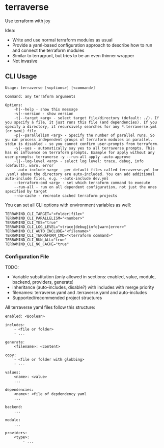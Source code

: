 # terraverse

Use terraform with joy

Idea:
- Write and use normal terraform modules as usual
- Provide a yaml-based configuration approach to describe how to run and connect the terraform modules
- Similar to terragrunt, but tries to be an even thinner wrapper
- Not invasive

## CLI Usage

```
Usage: terraverse [<options>] [<command>]

Command: any terraform arguments

Options:
	-h|--help - show this message
	-v|--version - show version
	-t|--target <arg> - select target file/directory (default: ./). If you specify a file, it just runs this file (and dependencies). If you specify a directory, it recursively searches for any *.terraverse.yml (or yamL) file.
	-p|--parallelism <arg> - Specify the number of parallel runs. So yu can process independent groups of terraform modules in parallel. stdin is disabled - so you cannot confirm user-prompts from terraform.
	-y|--yes - automatically say yes to all terraverse prompts. This has no influence on terraform prompts. Example for apply without any user-prompts: terraverse -y --run-all apply -auto-approve
	-l|--log-level <arg> - select log level: trace, debug, info (default), warn, error
	--auto-include <arg> - per default files called terraverse.yml (or .yaml) above the directory are auto-included. You can add additional auto-include files, e.g. --auto-include dev.yml
	--terraform-cmd <arg> - set which terraform command to execute
	--run-all - run on all dependent configuration, not just the ones specified by target
	--no-cache - recreate cached terraform projects
```

You can set all CLI options with environment variables as well:
```
TERRAMIND_CLI_TARGET="<folder|file>"
TERRAMIND_CLI_PARALLELISM="<number>"
TERRAMIND_CLI_YES="true"
TERRAMIND_CLI_LOG_LEVEL="<trace|debug|info|warn|error>"
TERRAMIND_CLI_AUTO_INCLUDE="<filename>"
TERRAMIND_CLI_TERRAFORM_CMD="<terraform command>"
TERRAMIND_CLI_RUN_ALL="true"
TERRAMIND_CLI_NO_CACHE="true"
```

### Configuration File

TODO:
- Variable substitution (only allowed in sections: enabled, value, module, backend, providers, generate)
- inheritance (auto-includes, disable?) with includes with merge priority
- filenames: terraverse.yaml and <name>.terraverse.yaml and auto-includes
- Supported/recommended project structures

All terraverse yaml files follow this structure:
```
enabled: <Boolean>

includes:
    - <file or folder>
    - ...

generate:
    <filename>: <content>

copy:
    - <file or folder with globbing>
    - ...

values:
    <name>: <value>
    ...

dependencies:
    <name>: <file of depdendency yaml
    ...

backend:
    ...

module:
    ...

providers:
    <type>:
        - ...
```
